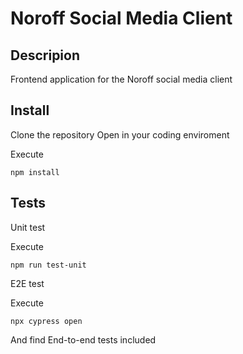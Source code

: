 # Noroff Social Media Client

## Descripion

Frontend application for the Noroff social media client

## Install

Clone the repository
Open in your coding enviroment

Execute

```
npm install
```

## Tests

Unit test

Execute

```
npm run test-unit
```

E2E test

Execute

```
npx cypress open
```

And find End-to-end tests included